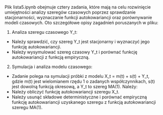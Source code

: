 Plik lista5.ipynb obejmuje cztery zadania, które mają na celu rozwinięcie umiejętności analizy szeregów czasowych poprzez sprawdzanie stacjonarności, wyznaczanie funkcji autokowariancji oraz porównywanie modeli czasowych. Oto szczegółowe opisy zagadnień poruszanych w pliku:
1. Analiza szeregu czasowego Y_t:
- Należy sprawdzić, czy szereg Y_t jest stacjonarny i wyznaczyć jego funkcję autokowariancji.
- Należy wysymulować szereg czasowy Y_t i porównać funkcję autokowariancji z funkcją empiryczną.
2. Symulacja i analiza modelu czasowego:
- Zadanie polega na symulacji próbki z modelu X_t = m(t) + s(t) + Y_t, gdzie m(t) jest wielomianem rzędu 1 o zadanych współczynnikach, s(t) jest dowolną funkcją okresową, a Y_t to szereg MA(1). Należy:
- Należy obliczyć funkcję autokowariancji szeregu X_t.
- Należy usunąć składowe deterministyczne i porównać empiryczną funkcję autokowariancji uzyskanego szeregu z funkcją autokowariancji szeregu MA(1).
